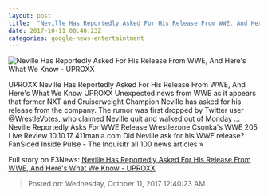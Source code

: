```yaml
---
layout: post
title:  "Neville Has Reportedly Asked For His Release From WWE, And Here's What We Know - UPROXX"
date: 2017-10-11 00:40:23Z
categories: google-news-entertaintment
---
```


![Neville Has Reportedly Asked For His Release From WWE, And Here's What We Know - UPROXX](https://uproxx.files.wordpress.com/2017/06/angry-neville.jpg?quality=100&w=615)

UPROXX Neville Has Reportedly Asked For His Release From WWE, And Here's What We Know UPROXX Unexpected news from WWE as it appears that former NXT and Cruiserweight Champion Neville has asked for his release from the company. The rumor was first dropped by Twitter user @WrestleVotes, who claimed Neville quit and walked out of Monday ... Neville Reportedly Asks For WWE Release Wrestlezone Csonka's WWE 205 Live Review 10.10.17 411mania.com Did Neville ask for his WWE release? FanSided Inside Pulse - The Inquisitr all 100 news articles »


Full story on F3News: [Neville Has Reportedly Asked For His Release From WWE, And Here's What We Know - UPROXX](http://www.f3nws.com/n/HvhECE)

> Posted on: Wednesday, October 11, 2017 12:40:23 AM
